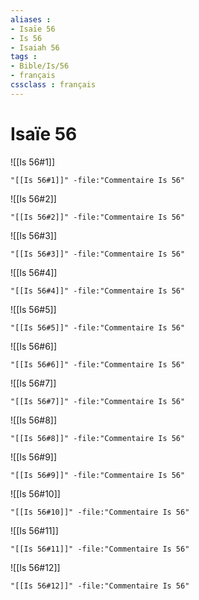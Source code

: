 ```yaml
---
aliases : 
- Isaïe 56
- Is 56
- Isaiah 56
tags : 
- Bible/Is/56
- français
cssclass : français
---
```


# Isaïe 56

![[Is 56#1]]

```query
"[[Is 56#1]]" -file:"Commentaire Is 56"
```

![[Is 56#2]]

```query
"[[Is 56#2]]" -file:"Commentaire Is 56"
```

![[Is 56#3]]

```query
"[[Is 56#3]]" -file:"Commentaire Is 56"
```

![[Is 56#4]]

```query
"[[Is 56#4]]" -file:"Commentaire Is 56"
```

![[Is 56#5]]

```query
"[[Is 56#5]]" -file:"Commentaire Is 56"
```

![[Is 56#6]]

```query
"[[Is 56#6]]" -file:"Commentaire Is 56"
```

![[Is 56#7]]

```query
"[[Is 56#7]]" -file:"Commentaire Is 56"
```

![[Is 56#8]]

```query
"[[Is 56#8]]" -file:"Commentaire Is 56"
```

![[Is 56#9]]

```query
"[[Is 56#9]]" -file:"Commentaire Is 56"
```

![[Is 56#10]]

```query
"[[Is 56#10]]" -file:"Commentaire Is 56"
```

![[Is 56#11]]

```query
"[[Is 56#11]]" -file:"Commentaire Is 56"
```

![[Is 56#12]]

```query
"[[Is 56#12]]" -file:"Commentaire Is 56"
```

